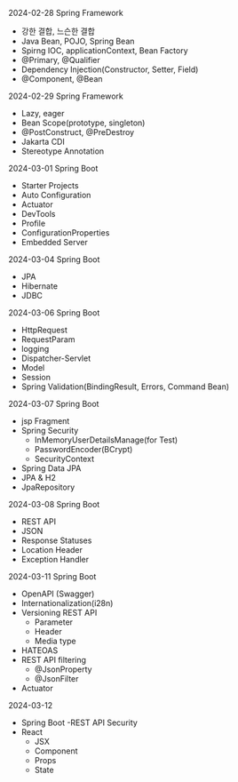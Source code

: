 2024-02-28 Spring Framework
- 강한 결합, 느슨한 결합
- Java Bean, POJO, Spring Bean
- Spirng IOC, applicationContext, Bean Factory
- @Primary, @Qualifier
- Dependency Injection(Constructor, Setter, Field)
- @Component, @Bean

2024-02-29 Spring Framework
- Lazy, eager
- Bean Scope(prototype, singleton)
- @PostConstruct, @PreDestroy
- Jakarta CDI
- Stereotype Annotation

2024-03-01 Spring Boot
- Starter Projects
- Auto Configuration
- Actuator
- DevTools
- Profile
- ConfigurationProperties
- Embedded Server
  
2024-03-04 Spring Boot
- JPA
- Hibernate
- JDBC

2024-03-06 Spring Boot
- HttpRequest
- RequestParam
- logging
- Dispatcher-Servlet
- Model
- Session
- Spring Validation(BindingResult, Errors, Command Bean)

2024-03-07 Spring Boot
- jsp Fragment
- Spring Security
    - InMemoryUserDetailsManage(for Test)
    - PasswordEncoder(BCrypt)
    - SecurityContext
- Spring Data JPA
- JPA & H2
- JpaRepository

2024-03-08 Spring Boot
- REST API
- JSON
- Response Statuses
- Location Header
- Exception Handler

2024-03-11 Spring Boot
- OpenAPI (Swagger)
- Internationalization(i28n)
- Versioning REST API
  - Parameter
  - Header
  - Media type
- HATEOAS
- REST API filtering
  - @JsonProperty
  - @JsonFilter
- Actuator

2024-03-12
- Spring Boot
  -REST API Security
- React
  - JSX
  - Component
  - Props
  - State
